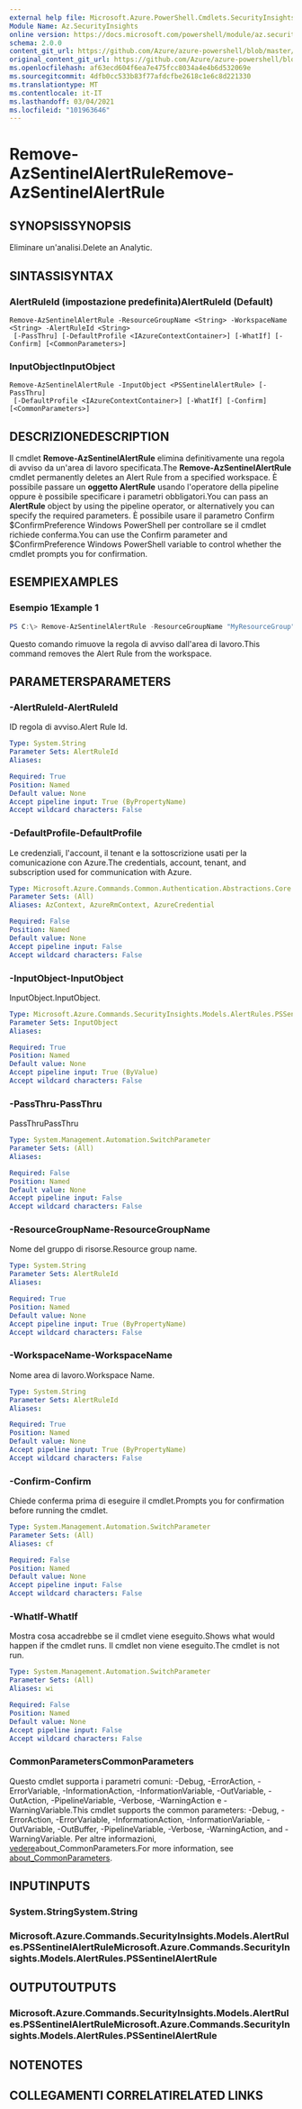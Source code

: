 ```yaml
---
external help file: Microsoft.Azure.PowerShell.Cmdlets.SecurityInsights.dll-Help.xml
Module Name: Az.SecurityInsights
online version: https://docs.microsoft.com/powershell/module/az.securityinsights/remove-azsentinelalertrule
schema: 2.0.0
content_git_url: https://github.com/Azure/azure-powershell/blob/master/src/SecurityInsights/SecurityInsights/help/Remove-AzSentinelAlertRule.md
original_content_git_url: https://github.com/Azure/azure-powershell/blob/master/src/SecurityInsights/SecurityInsights/help/Remove-AzSentinelAlertRule.md
ms.openlocfilehash: af63ecd604f6ea7e475fcc8034a4e4b6d532069e
ms.sourcegitcommit: 4dfb0cc533b83f77afdcfbe2618c1e6c8d221330
ms.translationtype: MT
ms.contentlocale: it-IT
ms.lasthandoff: 03/04/2021
ms.locfileid: "101963646"
---
```

# <span data-ttu-id="fc468-101">Remove-AzSentinelAlertRule</span><span class="sxs-lookup"><span data-stu-id="fc468-101">Remove-AzSentinelAlertRule</span></span>

## <span data-ttu-id="fc468-102">SYNOPSIS</span><span class="sxs-lookup"><span data-stu-id="fc468-102">SYNOPSIS</span></span>
<span data-ttu-id="fc468-103">Eliminare un'analisi.</span><span class="sxs-lookup"><span data-stu-id="fc468-103">Delete an Analytic.</span></span>

## <span data-ttu-id="fc468-104">SINTASSI</span><span class="sxs-lookup"><span data-stu-id="fc468-104">SYNTAX</span></span>

### <span data-ttu-id="fc468-105">AlertRuleId (impostazione predefinita)</span><span class="sxs-lookup"><span data-stu-id="fc468-105">AlertRuleId (Default)</span></span>
```
Remove-AzSentinelAlertRule -ResourceGroupName <String> -WorkspaceName <String> -AlertRuleId <String>
 [-PassThru] [-DefaultProfile <IAzureContextContainer>] [-WhatIf] [-Confirm] [<CommonParameters>]
```

### <span data-ttu-id="fc468-106">InputObject</span><span class="sxs-lookup"><span data-stu-id="fc468-106">InputObject</span></span>
```
Remove-AzSentinelAlertRule -InputObject <PSSentinelAlertRule> [-PassThru]
 [-DefaultProfile <IAzureContextContainer>] [-WhatIf] [-Confirm] [<CommonParameters>]
```

## <span data-ttu-id="fc468-107">DESCRIZIONE</span><span class="sxs-lookup"><span data-stu-id="fc468-107">DESCRIPTION</span></span>
<span data-ttu-id="fc468-108">Il cmdlet **Remove-AzSentinelAlertRule** elimina definitivamente una regola di avviso da un'area di lavoro specificata.</span><span class="sxs-lookup"><span data-stu-id="fc468-108">The **Remove-AzSentinelAlertRule** cmdlet permanently deletes an Alert Rule from a specified workspace.</span></span>
<span data-ttu-id="fc468-109">È possibile passare un **oggetto AlertRule** usando l'operatore della pipeline oppure è possibile specificare i parametri obbligatori.</span><span class="sxs-lookup"><span data-stu-id="fc468-109">You can pass an **AlertRule** object by using the pipeline operator, or alternatively you can specify the required parameters.</span></span>
<span data-ttu-id="fc468-110">È possibile usare il parametro Confirm $ConfirmPreference Windows PowerShell per controllare se il cmdlet richiede conferma.</span><span class="sxs-lookup"><span data-stu-id="fc468-110">You can use the Confirm parameter and $ConfirmPreference Windows PowerShell variable to control whether the cmdlet prompts you for confirmation.</span></span>

## <span data-ttu-id="fc468-111">ESEMPI</span><span class="sxs-lookup"><span data-stu-id="fc468-111">EXAMPLES</span></span>

### <span data-ttu-id="fc468-112">Esempio 1</span><span class="sxs-lookup"><span data-stu-id="fc468-112">Example 1</span></span>
```powershell
PS C:\> Remove-AzSentinelAlertRule -ResourceGroupName "MyResourceGroup" -WorkspaceName "MyWorkspaceName" -AlertRuleId "MyAlertRuleId"
```

<span data-ttu-id="fc468-113">Questo comando rimuove la regola di avviso dall'area di lavoro.</span><span class="sxs-lookup"><span data-stu-id="fc468-113">This command removes the Alert Rule from the workspace.</span></span>

## <span data-ttu-id="fc468-114">PARAMETERS</span><span class="sxs-lookup"><span data-stu-id="fc468-114">PARAMETERS</span></span>

### <span data-ttu-id="fc468-115">-AlertRuleId</span><span class="sxs-lookup"><span data-stu-id="fc468-115">-AlertRuleId</span></span>
<span data-ttu-id="fc468-116">ID regola di avviso.</span><span class="sxs-lookup"><span data-stu-id="fc468-116">Alert Rule Id.</span></span>

```yaml
Type: System.String
Parameter Sets: AlertRuleId
Aliases:

Required: True
Position: Named
Default value: None
Accept pipeline input: True (ByPropertyName)
Accept wildcard characters: False
```

### <span data-ttu-id="fc468-117">-DefaultProfile</span><span class="sxs-lookup"><span data-stu-id="fc468-117">-DefaultProfile</span></span>
<span data-ttu-id="fc468-118">Le credenziali, l'account, il tenant e la sottoscrizione usati per la comunicazione con Azure.</span><span class="sxs-lookup"><span data-stu-id="fc468-118">The credentials, account, tenant, and subscription used for communication with Azure.</span></span>

```yaml
Type: Microsoft.Azure.Commands.Common.Authentication.Abstractions.Core.IAzureContextContainer
Parameter Sets: (All)
Aliases: AzContext, AzureRmContext, AzureCredential

Required: False
Position: Named
Default value: None
Accept pipeline input: False
Accept wildcard characters: False
```

### <span data-ttu-id="fc468-119">-InputObject</span><span class="sxs-lookup"><span data-stu-id="fc468-119">-InputObject</span></span>
<span data-ttu-id="fc468-120">InputObject.</span><span class="sxs-lookup"><span data-stu-id="fc468-120">InputObject.</span></span>

```yaml
Type: Microsoft.Azure.Commands.SecurityInsights.Models.AlertRules.PSSentinelAlertRule
Parameter Sets: InputObject
Aliases:

Required: True
Position: Named
Default value: None
Accept pipeline input: True (ByValue)
Accept wildcard characters: False
```

### <span data-ttu-id="fc468-121">-PassThru</span><span class="sxs-lookup"><span data-stu-id="fc468-121">-PassThru</span></span>
<span data-ttu-id="fc468-122">PassThru</span><span class="sxs-lookup"><span data-stu-id="fc468-122">PassThru</span></span>

```yaml
Type: System.Management.Automation.SwitchParameter
Parameter Sets: (All)
Aliases:

Required: False
Position: Named
Default value: None
Accept pipeline input: False
Accept wildcard characters: False
```

### <span data-ttu-id="fc468-123">-ResourceGroupName</span><span class="sxs-lookup"><span data-stu-id="fc468-123">-ResourceGroupName</span></span>
<span data-ttu-id="fc468-124">Nome del gruppo di risorse.</span><span class="sxs-lookup"><span data-stu-id="fc468-124">Resource group name.</span></span>

```yaml
Type: System.String
Parameter Sets: AlertRuleId
Aliases:

Required: True
Position: Named
Default value: None
Accept pipeline input: True (ByPropertyName)
Accept wildcard characters: False
```

### <span data-ttu-id="fc468-125">-WorkspaceName</span><span class="sxs-lookup"><span data-stu-id="fc468-125">-WorkspaceName</span></span>
<span data-ttu-id="fc468-126">Nome area di lavoro.</span><span class="sxs-lookup"><span data-stu-id="fc468-126">Workspace Name.</span></span>

```yaml
Type: System.String
Parameter Sets: AlertRuleId
Aliases:

Required: True
Position: Named
Default value: None
Accept pipeline input: True (ByPropertyName)
Accept wildcard characters: False
```

### <span data-ttu-id="fc468-127">-Confirm</span><span class="sxs-lookup"><span data-stu-id="fc468-127">-Confirm</span></span>
<span data-ttu-id="fc468-128">Chiede conferma prima di eseguire il cmdlet.</span><span class="sxs-lookup"><span data-stu-id="fc468-128">Prompts you for confirmation before running the cmdlet.</span></span>

```yaml
Type: System.Management.Automation.SwitchParameter
Parameter Sets: (All)
Aliases: cf

Required: False
Position: Named
Default value: None
Accept pipeline input: False
Accept wildcard characters: False
```

### <span data-ttu-id="fc468-129">-WhatIf</span><span class="sxs-lookup"><span data-stu-id="fc468-129">-WhatIf</span></span>
<span data-ttu-id="fc468-130">Mostra cosa accadrebbe se il cmdlet viene eseguito.</span><span class="sxs-lookup"><span data-stu-id="fc468-130">Shows what would happen if the cmdlet runs.</span></span>
<span data-ttu-id="fc468-131">Il cmdlet non viene eseguito.</span><span class="sxs-lookup"><span data-stu-id="fc468-131">The cmdlet is not run.</span></span>

```yaml
Type: System.Management.Automation.SwitchParameter
Parameter Sets: (All)
Aliases: wi

Required: False
Position: Named
Default value: None
Accept pipeline input: False
Accept wildcard characters: False
```

### <span data-ttu-id="fc468-132">CommonParameters</span><span class="sxs-lookup"><span data-stu-id="fc468-132">CommonParameters</span></span>
<span data-ttu-id="fc468-133">Questo cmdlet supporta i parametri comuni: -Debug, -ErrorAction, -ErrorVariable, -InformationAction, -InformationVariable, -OutVariable, -OutAction, -PipelineVariable, -Verbose, -WarningAction e -WarningVariable.</span><span class="sxs-lookup"><span data-stu-id="fc468-133">This cmdlet supports the common parameters: -Debug, -ErrorAction, -ErrorVariable, -InformationAction, -InformationVariable, -OutVariable, -OutBuffer, -PipelineVariable, -Verbose, -WarningAction, and -WarningVariable.</span></span> <span data-ttu-id="fc468-134">Per altre informazioni, [vedere](http://go.microsoft.com/fwlink/?LinkID=113216)about_CommonParameters.</span><span class="sxs-lookup"><span data-stu-id="fc468-134">For more information, see [about_CommonParameters](http://go.microsoft.com/fwlink/?LinkID=113216).</span></span>

## <span data-ttu-id="fc468-135">INPUT</span><span class="sxs-lookup"><span data-stu-id="fc468-135">INPUTS</span></span>

### <span data-ttu-id="fc468-136">System.String</span><span class="sxs-lookup"><span data-stu-id="fc468-136">System.String</span></span>
### <span data-ttu-id="fc468-137">Microsoft.Azure.Commands.SecurityInsights.Models.AlertRules.PSSentinelAlertRule</span><span class="sxs-lookup"><span data-stu-id="fc468-137">Microsoft.Azure.Commands.SecurityInsights.Models.AlertRules.PSSentinelAlertRule</span></span>
## <span data-ttu-id="fc468-138">OUTPUT</span><span class="sxs-lookup"><span data-stu-id="fc468-138">OUTPUTS</span></span>

### <span data-ttu-id="fc468-139">Microsoft.Azure.Commands.SecurityInsights.Models.AlertRules.PSSentinelAlertRule</span><span class="sxs-lookup"><span data-stu-id="fc468-139">Microsoft.Azure.Commands.SecurityInsights.Models.AlertRules.PSSentinelAlertRule</span></span>
## <span data-ttu-id="fc468-140">NOTE</span><span class="sxs-lookup"><span data-stu-id="fc468-140">NOTES</span></span>

## <span data-ttu-id="fc468-141">COLLEGAMENTI CORRELATI</span><span class="sxs-lookup"><span data-stu-id="fc468-141">RELATED LINKS</span></span>
